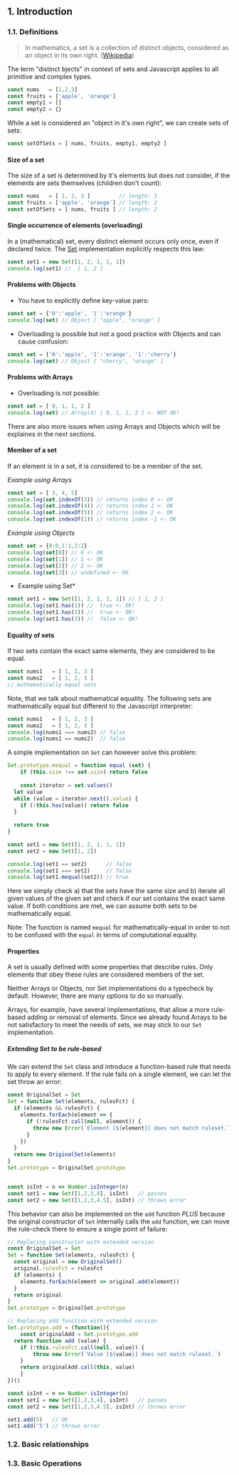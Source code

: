 ## 1. Introduction

### 1.1. Definitions

> In mathematics, a set is a collection of distinct objects, considered as an object in its own right. ([Wikipedia](https://en.wikipedia.org/wiki/Set_(mathematics)))

The term "distinct bjects" in context of sets and Javascript applies to all primitive and complex types.


```javascript
const nums   = [1,2,3]
const fruits = ['apple', 'orange']
const empty1 = []
const empty2 = {}
```

While a set is considered an "object in it's own right", we can create sets of sets:

```javascript
const setOfSets = [ nums, fruits, empty1, empty2 ]
```  


#### Size of a set

The size of a set is determined by it's elements but does not consider, if the elements are sets themselves (children don't count):

```javascript
const nums   = [ 1, 2, 3 ]         // length: 3
const fruits = ['apple', 'orange'] // length: 2
const setOfSets = [ nums, fruits ] // length: 2
```

#### Single occurrence of elements (overloading)

In a (mathematical) set, every distinct element occurs only once, even if declared twice. 
The [Set](https://developer.mozilla.org/en-US/docs/Web/JavaScript/Reference/Global_Objects/Set) implementation explicitly respects this law:

```javascript
const set1 = new Set([1, 2, 1, 1, 1])
console.log(set1) //  [ 1, 2 ]
```

#### Problems with Objects

* You have to explicitly define key-value pairs:

```javascript
const set = {'0':'apple', '1':'orange'}
console.log(set) // Object [ "apple", "orange" ]
```

* Overloading is possible but not a good practice with Objects and can cause confusion:

```javascript
const set = {'0':'apple', '1':'orange', '1':'cherry'}
console.log(set) // Object [ "cherry", "orange" ]
```

#### Problems with Arrays

* Overloading is not possible:

```javascript
const set = [ 0, 1, 1, 2 ]
console.log(set) // Array(4) [ 0, 1, 1, 2 ] <- NOT OK!
```

There are also more issues when using Arrays and Objects which will be explaines in the next sections.

#### Member of a set

If an element is in a set, it is considered to be a member of the set.

*Example using Arrays*

```javascript
const set = [ 3, 4, 5]
console.log(set.indexOf(3)) // returns index 0 <- OK
console.log(set.indexOf(4)) // returns index 1 <- OK
console.log(set.indexOf(5)) // returns index 2 <- OK
console.log(set.indexOf(1)) // returns index -1 <- OK
```

*Example using Objects*

```javascript
const set = {0:0,1:1,2:2}
console.log(set[0]) // 0 <- OK
console.log(set[1]) // 1 <- OK
console.log(set[2]) // 2 <- OK
console.log(set[3]) // undefined <- OK
```

* Example using Set*

```javascript
const set1 = new Set([1, 2, 1, 1, 1]) // [ 1, 2 ]
console.log(set1.has(1)) //  true <- OK!
console.log(set1.has(2)) //  true <- OK!
console.log(set1.has(3)) //  false <- OK!
```


#### Equality of sets

If two sets contain the exact same elements, they are considered to be equal.

```javascript
const nums1   = [ 1, 2, 3 ]
const nums2   = [ 1, 2, 3 ]
// mathematically equal sets
```

Note, that we talk about mathematical equality. 
The following sets are mathematically equal but different to the Javascript interpreter:

```javascript
const nums1   = [ 1, 2, 3 ]
const nums2   = [ 1, 2, 3 ]
console.log(nums1 === nums2) // false
console.log(nums1 == nums2)  // false
```

A simple implementation on `Set` can however solve this problem:

```javascript
Set.prototype.mequal = function equal (set) {
	if (this.size !== set.size) return false
  
 	const iterator = set.values()
  let value
  while (value = iterator.next().value) {
  	if (!this.has(value)) return false
  }
   
  return true
}

const set1 = new Set([1, 2, 1, 1, 1])
const set2 = new Set([1, 2])

console.log(set1 == set2)      // false
console.log(set1 === set2)     // false
console.log(set1.mequal(set2)) // true
```

Here we simply check a) that the sets have the same size and b) iterate all given values of the given set and check if our set contains the exact same value.
If both conditions are met, we can assume both sets to be mathematically equal.

Note: The function is named `mequal` for mathematically-equal in order to not to be confused with the `equal` in terms of computational equality. 

#### Properties

A set is usually defined with some properties that describe rules.
Only elements that obey these rules are considered members of the set.

Neither Arrays or Objects, nor Set implementations do a typecheck by default. However, there are many options to do so manually.

Arrays, for example, have several implementations, that allow a more rule-based adding or removal of elements. 
Since we already found Arrays to be not satisfactory to meet the needs of sets, we may stick to our `Set` implementation.

##### Extending Set to be rule-based

We can extend the `Set` class and introduce a function-based rule that needs to apply to every element.
If the rule fails on a single element, we can let the set throw an error:

```javascript
const OriginalSet = Set
Set = function Set(elements, rulesFct) {
  if (elements && rulesFct)	{
    elements.forEach(element => {
      if (!rulesFct.call(null, element)) {
        throw new Error(`Element [${element}] does not match ruleset.`)
      }
    })
  }
  return new OriginalSet(elements)
}
Set.prototype = OriginalSet.prototype


const isInt = n => Number.isInteger(n)
const set1 = new Set([1,2,3,4], isInt)   // passes
const set2 = new Set([1,2,3,4.5], isInt) // throws error
```

This behavior can also be implemented on the `add` function *PLUS* because the original constructor of `Set` internally calls the `add` function, we can move the rule-check there to ensure a single point of failure:

```javascript
// Replacing constructor with extended version
const OriginalSet = Set
Set = function Set(elements, rulesFct) {
  const original = new OriginalSet()
  original.rulesFct = rulesFct
  if (elements) {
  	elements.forEach(element => original.add(element))
  }	
  return original
}
Set.prototype = OriginalSet.prototype

// Replacing add function with extended version
Set.prototype.add = (function(){
	const originalAdd = Set.prototype.add	
  return function add (value) {
  	if (!this.rulesFct.call(null, value)) {
    	throw new Error(`Value [${value}] does not match ruleset.`)
  	}
  	return originalAdd.call(this, value)
	}
})()

const isInt = n => Number.isInteger(n)
const set1 = new Set([1,2,3,4], isInt)   // passes
const set2 = new Set([1,2,3,4.5], isInt) // throws error

set1.add(5)   // OK
set1.add('5') // throws error
```

### 1.2. Basic relationships



### 1.3. Basic Operations